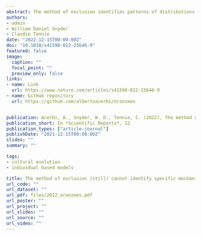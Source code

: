```yaml
---
abstract: The method of exclusion identifies patterns of distributions of behaviours and/or artefact forms among different groups, where these patterns are deemed unlikely to arise from purely genetic and/or ecological factors. The presence of such patterns is often used to establish whether a species is cultural or not—i.e. whether a species uses social learning or not. Researchers using or describing this method have often pointed out that the method cannot pinpoint which specific type(s) of social learning resulted in the observed patterns. However, the literature continues to contain such inferences. In a new attempt to warn against these logically unwarranted conclusions, we illustrate this error using a novel approach. We use an individual-based model, focused on wild ape cultural patterns—as these patterns are the best-known cases of animal culture and as they also contain the most frequent usage of the unwarranted inference for specific social learning mechanisms. We built a model that contained agents unable to copy specifics of behavioural or artefact forms beyond their individual reach (which we define as “copying”). We did so, as some of the previous inference claims related to social learning mechanisms revolve around copying defined in this way. The results of our model however show that non-copying social learning can already reproduce the defining—even iconic—features of observed ape cultural patterns detected by the method of exclusion. This shows, using a novel model approach, that copying processes are not necessary to produce the cultural patterns that are sometimes still used in an attempt to identify copying processes. Additionally, our model could fully control for both environmental and genetic factors (impossible in real life) and thus offers a new validity check for the method of exclusion as related to general cultural claims—a check that the method passed. Our model also led to new and additional findings, which we likewise discuss.
authors:
- admin
- William Daniel Snyder
- Claudio Tennie
date: "2022-12-15T00:00:00Z"
doi: "10.1038/s41598-022-25646-9"
featured: false
image:
  caption: ""
  focal_point: ""
  preview_only: false
links:
- name: Link
  url: https://www.nature.com/articles/s41598-022-25646-9
- name: GitHub repository
  url: https://github.com/albertoacerbi/oranzees


publication: Acerbi, A., Snyder, W. D., Tennie, C. (2022), The method of exclusion (still) cannot identify specific mechanisms of cultural inheritance, *Scientific Reports*, 12
publication_short: In *Scientific Reports*, 12
publication_types: ["article-journal"]
publishDate: "2021-12-15T00:00:00Z"
slides: ""
summary: ""

tags:
- cultural evolution
- individual based models

title: The method of exclusion (still) cannot identify specific mechanisms of cultural inheritance
url_code: ""
url_dataset: ""
url_pdf: files/2022_oranzees.pdf
url_poster: ""
url_project: ""
url_slides: ""
url_source: ""
url_video: ""
---
```



